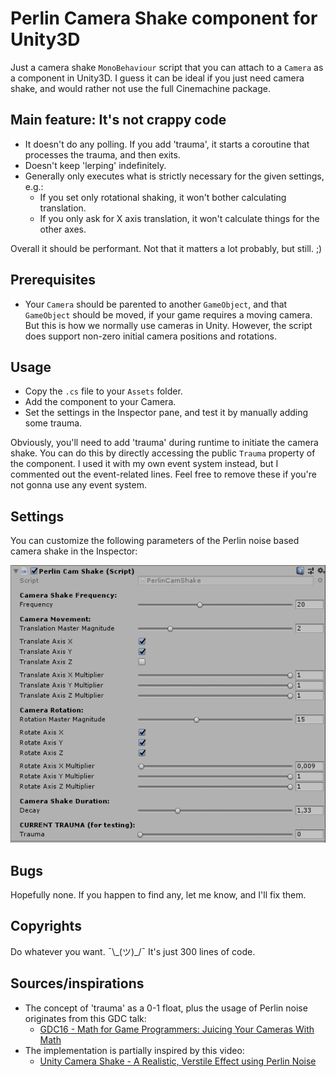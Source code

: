 # Perlin Camera Shake component for Unity3D
Just a camera shake `MonoBehaviour` script that you can attach to a `Camera` as a component in Unity3D. I guess it can be ideal if you just need camera shake, and would rather not use the full Cinemachine package.

## Main feature: It's not crappy code
- It doesn't do any polling. If you add 'trauma', it starts a coroutine that processes the trauma, and then exits.
- Doesn't keep 'lerping' indefinitely.
- Generally only executes what is strictly necessary for the given settings, e.g.:
  - If  you set only rotational shaking, it won't bother calculating translation.
  - If you only ask for X axis translation, it won't calculate things for the other axes.
  
Overall it should be performant. Not that it matters a lot probably, but still. ;)

## Prerequisites

- Your `Camera` should be parented to another `GameObject`, and that `GameObject` should be moved, if your game requires a moving camera. But this is how we normally use cameras in Unity. However, the script does support non-zero initial camera positions and rotations.

## Usage
- Copy the `.cs` file to your `Assets` folder.
- Add the component to your Camera.
- Set the settings in the Inspector pane, and test it by manually adding some trauma.

Obviously, you'll need to add 'trauma' during runtime to initiate the camera shake. You can do this by directly accessing the public `Trauma` property of the component. I used it with my own event system instead, but I commented out the event-related lines. Feel free to remove these if you're not gonna use any event system.

## Settings

You can customize the following parameters of the Perlin noise based camera shake in the Inspector:

![Editor customization options of the Perlin Camera Shake component](PerlinCameraShake_editor.png)

## Bugs

Hopefully none. If you happen to find any, let me know, and I'll fix them.

## Copyrights

Do whatever you want. ¯\\\_(ツ)\_/¯ It's just 300 lines of code.

## Sources/inspirations

- The concept of 'trauma' as a 0-1 float, plus the usage of Perlin noise originates from this GDC talk:
  - [GDC16 - Math for Game Programmers: Juicing Your Cameras With Math](https://www.youtube.com/watch?v=tu-Qe66AvtY)
- The implementation is partially inspired by this video:
  - [Unity Camera Shake - A Realistic, Verstile Effect using Perlin Noise](https://www.youtube.com/watch?v=s3FS7AkiEnE)
